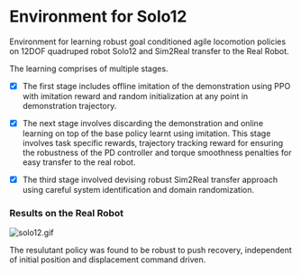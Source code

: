 # Environment for Solo12

Environment for learning robust goal conditioned agile locomotion policies on 12DOF quadruped robot Solo12 and Sim2Real transfer to the Real Robot.

The learning comprises of multiple stages. 

- [x] The first stage includes offline imitation of the demonstration using PPO with imitation reward and random initialization at any point in demonstration trajectory. 

- [x] The next stage involves discarding the demonstration and online learning on top of the base policy learnt using imitation. This stage involves task specific rewards, trajectory tracking reward for ensuring the robustness of the PD controller and torque smoothness penalties for easy transfer to the real robot.

- [x] The third stage involved devising robust Sim2Real transfer approach using careful system identification and domain randomization.



### Results on the Real Robot

![solo12.gif](https://github.com/aadhithya14/robot_envs_solo_12/blob/master/Results/solo12.gif)

The resulutant policy was found to be robust to push recovery, independent of initial position and displacement command driven.



